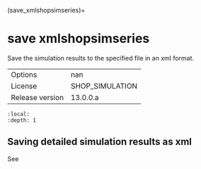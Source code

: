 (save_xmlshopsimseries)=
# save xmlshopsimseries
Save the simulation results to the specified file in an xml format.

|   |   |
|---|---|
|Options|nan|
|License|SHOP_SIMULATION|
|Release version|13.0.0.a|

```{contents}
:local:
:depth: 1
```

## Saving detailed simulation results as xml
See [](save_shopsimseries)




